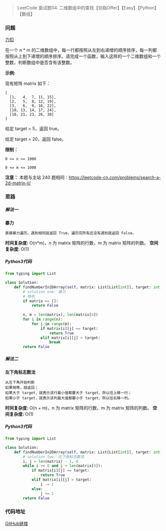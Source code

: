 > LeetCode 面试题04. 二维数组中的查找【剑指Offer】【Easy】【Python】【数组】

### 问题

[力扣](https://leetcode-cn.com/problems/er-wei-shu-zu-zhong-de-cha-zhao-lcof/)

在一个 n * m 的二维数组中，每一行都按照从左到右递增的顺序排序，每一列都按照从上到下递增的顺序排序。请完成一个函数，输入这样的一个二维数组和一个整数，判断数组中是否含有该整数。 

**示例:**

现有矩阵 matrix 如下：

```
[
  [1,   4,  7, 11, 15],
  [2,   5,  8, 12, 19],
  [3,   6,  9, 16, 22],
  [10, 13, 14, 17, 24],
  [18, 21, 23, 26, 30]
]
```


给定 target = 5，返回 true。

给定 target = 20，返回 false。

**限制：**

`0 <= n <= 1000`

`0 <= m <= 1000`

**注意：** 本题与主站 240 题相同：https://leetcode-cn.com/problems/search-a-2d-matrix-ii/

### 思路

##### 解法一

**暴力**

```
直接暴力遍历，遇到相同就返回 True，遍历完所有还没有遇到就返回 False。
```

**时间复杂度:** O(n*m)，n 为 matrix 矩阵的行数，m 为 matrix 矩阵的列数。
**空间复杂度:** O(1)

##### Python3代码

```python
from typing import List

class Solution:
    def findNumberIn2DArray(self, matrix: List[List[int]], target: int) -> bool:
        # solution one: 暴力
        # 特判
        if matrix == []:
            return False
        
        n, m = len(matrix), len(matrix[0])
        for i in range(n):
            for j in range(m):
                if matrix[i][j] == target:
                    return True
                elif matrix[i][j] > target:
                    break
        return False
```

##### 解法二

**左下角标志数法**

```
从左下角开始判断
如果相等，就返回；
如果大于 target，就表示该行最小值都要大于 target，所以往上移一行；
如果小于 target，就表示该列最大值都要小于 target，所以往右移一列。
```

**时间复杂度:** O(n + m)，n 为 matrix 矩阵的行数，m 为 matrix 矩阵的列数。
**空间复杂度:** O(1)

##### Python3代码

```python
from typing import List

class Solution:
    def findNumberIn2DArray(self, matrix: List[List[int]], target: int) -> bool:
        # solution two: 左下角标志数法
        i, j = len(matrix) - 1, 0
        while i >= 0 and j < len(matrix[0]):
            if matrix[i][j] == target:
                return True
            elif matrix[i][j] > target:
                i -= 1
            else:
                j += 1
        return False
```

### 代码地址

[GitHub链接](https://github.com/Wonz5130/LeetCode-Solutions/blob/master/solutions/Interview-04-er-wei-shu-zu-zhong-de-cha-zhao-lcof/04.py)